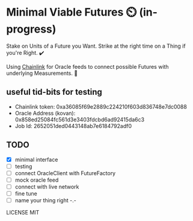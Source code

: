 # Minimal Viable Futures ⏲️ (in-progress)

Stake on Units of a Future you Want. Strike at the right time on a Thing if you're Right. ✔️

Using [Chainlink](https://chain.link/) for Oracle feeds to connect possible Futures with underlying Measurements. 📏

## useful tid-bits for testing
* Chainlink token: 		    0xa36085f69e2889c224210f603d836748e7dc0088
* Oracle Address (kovan): 0x858ed25084fc561d3e3403fdcbd6ad92415da6c3
* Job Id: 				        2652051ded0443148ab7e6184792adf0

## TODO
- [x] minimal interface
- [ ] testing
- [ ] connect OracleClient with FutureFactory
- [ ] mock oracle feed
- [ ] connect with live network
- [ ] fine tune
- [ ] name your thing right -.-

LICENSE MIT
